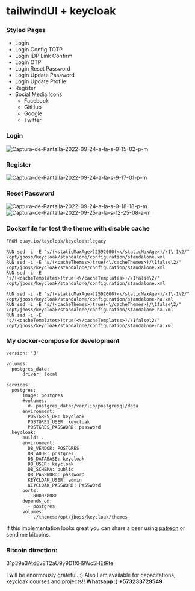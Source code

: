 # tailwindUI + keycloak 

### Styled Pages
- Login
- Login Config TOTP
- Login IDP Link Confirm
- Login OTP
- Login Reset Password
- Login Update Password
- Login Update Profile
- Register
- Social Media Icons
   * Facebook
   * GitHub
   * Google
   * Twitter

### Login
<img src="https://i.ibb.co/yVr29kp/Captura-de-Pantalla-2022-09-24-a-la-s-9-15-02-p-m.png" alt="Captura-de-Pantalla-2022-09-24-a-la-s-9-15-02-p-m" border="0" />

### Register
<img src="https://i.ibb.co/PgqFSV0/Captura-de-Pantalla-2022-09-24-a-la-s-9-17-01-p-m.png" alt="Captura-de-Pantalla-2022-09-24-a-la-s-9-17-01-p-m" border="0">

### Reset Password
<img src="https://i.ibb.co/QCM1j2J/Captura-de-Pantalla-2022-09-24-a-la-s-9-18-18-p-m.png" alt="Captura-de-Pantalla-2022-09-24-a-la-s-9-18-18-p-m" border="0">

<img src="https://i.ibb.co/rMH4rVJ/Captura-de-Pantalla-2022-09-25-a-la-s-12-25-08-a-m.png" alt="Captura-de-Pantalla-2022-09-25-a-la-s-12-25-08-a-m" border="0">


### Dockerfile for test the theme with disable cache 

```
FROM quay.io/keycloak/keycloak:legacy

RUN sed -i -E "s/(<staticMaxAge>)2592000(<\/staticMaxAge>)/\1\-1\2/" /opt/jboss/keycloak/standalone/configuration/standalone.xml
RUN sed -i -E "s/(<cacheThemes>)true(<\/cacheThemes>)/\1false\2/" /opt/jboss/keycloak/standalone/configuration/standalone.xml
RUN sed -i -E "s/(<cacheTemplates>)true(<\/cacheTemplates>)/\1false\2/" /opt/jboss/keycloak/standalone/configuration/standalone.xml

RUN sed -i -E "s/(<staticMaxAge>)2592000(<\/staticMaxAge>)/\1\-1\2/" /opt/jboss/keycloak/standalone/configuration/standalone-ha.xml
RUN sed -i -E "s/(<cacheThemes>)true(<\/cacheThemes>)/\1false\2/" /opt/jboss/keycloak/standalone/configuration/standalone-ha.xml
RUN sed -i -E "s/(<cacheTemplates>)true(<\/cacheTemplates>)/\1false\2/" /opt/jboss/keycloak/standalone/configuration/standalone-ha.xml
```

### My docker-compose for development

```
version: '3'

volumes:
  postgres_data:
      driver: local

services:
  postgres:
      image: postgres
      #volumes:
        #- postgres_data:/var/lib/postgresql/data
      environment:
        POSTGRES_DB: keycloak
        POSTGRES_USER: keycloak
        POSTGRES_PASSWORD: password
  keycloak:
      build: .
      environment:
        DB_VENDOR: POSTGRES
        DB_ADDR: postgres
        DB_DATABASE: keycloak
        DB_USER: keycloak
        DB_SCHEMA: public
        DB_PASSWORD: password
        KEYCLOAK_USER: admin
        KEYCLOAK_PASSWORD: Pa55w0rd
      ports:
        - 8080:8080
      depends_on:
        - postgres
      volumes:
        - ./themes:/opt/jboss/keycloak/themes
```

If this implementation looks great you can share a beer using [patreon](https://patreon.com/santiblanko?utm_medium=clipboard_copy&utm_source=copyLink&utm_campaign=creatorshare_creator) or send me bitcoins.

### Bitcoin direction: 
31p39e3AtdEv8T2aU9y9D1XH9Wc5HEtRte

I will be enormously grateful. :) Also I am available for capacitations, keycloak courses and projects!! 
<b>Whatsapp :) +573233729549</b>
